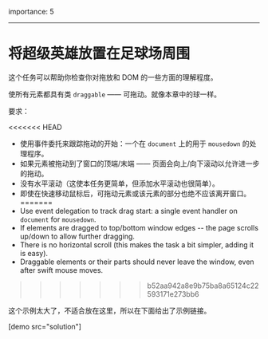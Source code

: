 importance: 5

---

# 将超级英雄放置在足球场周围

这个任务可以帮助你检查你对拖放和 DOM 的一些方面的理解程度。

使所有元素都具有类 `draggable` —— 可拖动。就像本章中的球一样。

要求：

<<<<<<< HEAD
- 使用事件委托来跟踪拖动的开始：一个在 `document` 上的用于 `mousedown` 的处理程序。
- 如果元素被拖动到了窗口的顶端/末端 —— 页面会向上/向下滚动以允许进一步的拖动。
- 没有水平滚动（这使本任务更简单，但添加水平滚动也很简单）。
- 即使在快速移动鼠标后，可拖动元素或该元素的部分也绝不应该离开窗口。
=======
- Use event delegation to track drag start: a single event handler on `document` for `mousedown`.
- If elements are dragged to top/bottom window edges -- the page scrolls up/down to allow further dragging.
- There is no horizontal scroll (this makes the task a bit simpler, adding it is easy).
- Draggable elements or their parts should never leave the window, even after swift mouse moves.
>>>>>>> b52aa942a8e9b75ba8a65124c22593171e273bb6

这个示例太大了，不适合放在这里，所以在下面给出了示例链接。

[demo src="solution"]
